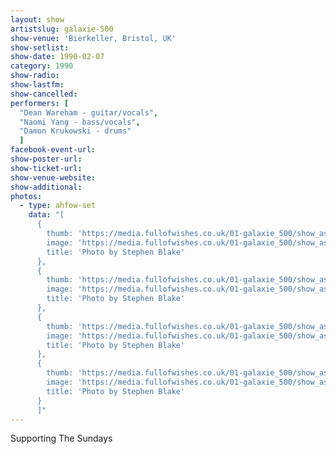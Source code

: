 ```yaml
---
layout: show
artistslug: galaxie-500
show-venue: 'Bierkeller, Bristol, UK'
show-setlist:
show-date: 1990-02-07
category: 1990
show-radio:
show-lastfm:
show-cancelled:
performers: [
  "Dean Wareham - guitar/vocals",
  "Naomi Yang - bass/vocals",
  "Damon Krukowski - drums"
  ]
facebook-event-url:
show-poster-url:
show-ticket-url:
show-venue-website:
show-additional:
photos:
  - type: ahfow-set
    data: "[
      {
        thumb: 'https://media.fullofwishes.co.uk/01-galaxie_500/show_assets/1990-02-07/19900207-g500-bristol-01.jpg',
        image: 'https://media.fullofwishes.co.uk/01-galaxie_500/show_assets/1990-02-07/19900207-g500-bristol-01.jpg',
        title: 'Photo by Stephen Blake'
      },
      {
        thumb: 'https://media.fullofwishes.co.uk/01-galaxie_500/show_assets/1990-02-07/19900207-g500-bristol-02.jpg',
        image: 'https://media.fullofwishes.co.uk/01-galaxie_500/show_assets/1990-02-07/19900207-g500-bristol-02.jpg',
        title: 'Photo by Stephen Blake'
      },
      {
        thumb: 'https://media.fullofwishes.co.uk/01-galaxie_500/show_assets/1990-02-07/19900207-g500-bristol-03.jpg',
        image: 'https://media.fullofwishes.co.uk/01-galaxie_500/show_assets/1990-02-07/19900207-g500-bristol-03.jpg',
        title: 'Photo by Stephen Blake'
      },
      {
        thumb: 'https://media.fullofwishes.co.uk/01-galaxie_500/show_assets/1990-02-07/19900207-g500-bristol-flyer.jpg',
        image: 'https://media.fullofwishes.co.uk/01-galaxie_500/show_assets/1990-02-07/19900207-g500-bristol-flyer.jpg',
        title: 'Photo by Stephen Blake'
      }
      ]"
---
```


Supporting The Sundays
